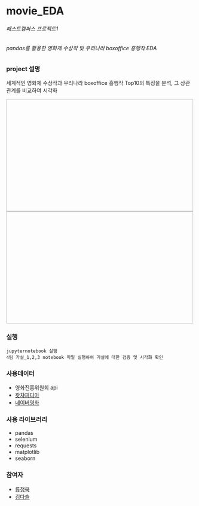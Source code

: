 # movie_EDA
###### 패스트캠퍼스 프로젝트1
###### pandas를 활용한 영화제 수상작 및 우리나라 boxoffice 흥행작 EDA


### project 설명
세계적인 영화제 수상작과 우리나라 boxoffice 흥행작 Top10의 특징을 분석, 그 상관관계를 비교하여 시각화 

 <image scr=https://github.com/chojae123/movie_EDA/blob/main/data/img/img1.png width="500" height="300">
 <image scr=https://github.com/chojae123/movie_EDA/blob/main/data/img/img2.png width="500" height="300">


### 실행
```
jupyternotebook 실행
4팀 가설_1,2,3 notebook 파일 실행하여 가설에 대한 검증 및 시각화 확인
```
### 사용데이터
- 영화진흥위원회 api
- [왓챠피디아](https://pedia.watcha.com/ko-KR/)
- [네이버영화](https://movie.naver.com/)

### 사용 라이브러리
- pandas
- selenium
- requests
- matplotlib
- seaborn

### 참여자
- [류정욱](https://github.com/jamey0320)
- [김다슬](https://github.com/Daseul-Kim)
